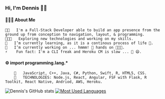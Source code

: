 ### Hi, I'm Dennis 👨🏻‍

#### 👨🏻‍💻  About Me
    👨🏻   I'm a Full-Stack Developer able to build an app presence from the ground up from conception to navigation, layout, & programming. 
    👨🏻‍💻   Exploring new technologies and working on my skills.
    🌱   I’m currently learning, as it is a continous process of life 💉.
    🔭   I’m currently working on ... hmmm! 💯 hands on 👨🏻‍💻.
    ⚡    Fun fact: I'm a CLI freak and Heroku CM is slow ... 🐢 😄.

#### ⚙️  import programming.lang.*
        🔧   JavaScript, C++, Java, C#, Python, Swift, R, HTML5, CSS. 
        🧰   TECHNOLOGIES: Node.js, React, Angular, FSF with Flask, R Toolkit, React Native, Andriod, AWS, Heroku.
     
    


<!--
**Dennis-The14th-web/Dennis-The14th-web** is a ✨ _special_ ✨ repository because its `README.md` (this file) appears on your GitHub profile.

Here are some ideas to get you started:

- 🔭 I’m currently working on ...
- 🌱 I’m currently learning ...
- 👯 I’m looking to collaborate on ...
- 🤔 I’m looking for help with ...
- 💬 Ask me about ...
- 📫 How to reach me: ...
- 😄 Pronouns: ...
- ⚡ Fun fact: ...
-->

![Dennis's GitHub stats](https://github-readme-stats.vercel.app/api?username=dennis-the14th-web&show_icons=true&theme=synthwave)
[![Most Used Languages](https://github-readme-stats.vercel.app/api/top-langs/?username=dennis-the14th-web&show_icons=true&theme=tokyonight)](https://github.com/dennis-the14th-web/github-readme-stats)
